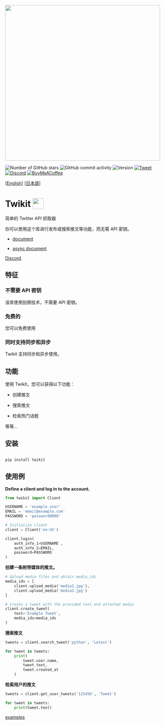 <img  src="https://i.imgur.com/iJe6rsZ.png"  width="500">



![Number of GitHub stars](https://img.shields.io/github/stars/d60/twikit)
![GitHub commit activity](https://img.shields.io/github/commit-activity/m/d60/twikit)
![Version](https://img.shields.io/pypi/v/twikit?label=PyPI)
[![Tweet](https://img.shields.io/twitter/url/http/shields.io.svg?style=social)](https://twitter.com/intent/tweet?text=Create%20your%20own%20Twitter%20bot%20for%20free%20with%20%22Twikit%22!%20%23python%20%23twitter%20%23twikit%20%23programming%20%23github%20%23bot&url=https%3A%2F%2Fgithub.com%2Fd60%2Ftwikit)
[![Discord](https://img.shields.io/badge/Discord-%235865F2.svg?style=for-the-badge&logo=discord&logoColor=white)](https://discord.gg/nCrByrr8cX)
[![BuyMeACoffee](https://img.shields.io/badge/-buy_me_a%C2%A0coffee-gray?logo=buy-me-a-coffee)](https://www.buymeacoffee.com/d60py)

[[English](https://github.com/d60/twikit/blob/main/README.md)]
[[日本語](https://github.com/d60/twikit/blob/main/README-ja.md)]

# Twikit <img height="35"  src="https://i.imgur.com/9HSdIl4.png"  valign="bottom">

简单的 Twitter API 抓取器

你可以使用这个库进行发布或搜索推文等功能，而无需 API 密钥。

- [document](https://twikit.readthedocs.io/en/latest/twikit.html)

- [async document](https://twikit.readthedocs.io/en/latest/twikit.twikit_async.html)

[Discord](https://discord.gg/nCrByrr8cX).



## 特征

### 不需要 API 密钥

该库使用刮擦技术，不需要 API 密钥。

### 免费的

您可以免费使用

### 同时支持同步和异步 

Twikit 支持同步和异步使用。


## 功能

使用 Twikit，您可以获得以下功能：

-  创建推文

-  搜索推文

-  检索热门话题

等等...



## 安装

```bash

pip install twikit

```


## 使用例

**Define a client and log in to the account.**

```python
from twikit import Client

USERNAME = 'example_user'
EMAIL = 'email@example.com'
PASSWORD = 'password0000'

# Initialize client
client = Client('en-US')

client.login(
    auth_info_1=USERNAME ,
    auth_info_2=EMAIL,
    password=PASSWORD
)
```

**创建一条附带媒体的推文。**

```python
# Upload media files and obtain media_ids
media_ids = [
    client.upload_media('media1.jpg'),
    client.upload_media('media2.jpg')
]

# Create a tweet with the provided text and attached media
client.create_tweet(
    text='Example Tweet',
    media_ids=media_ids
)

```

**搜索推文**
```python
tweets = client.search_tweet('python', 'Latest')

for tweet in tweets:
    print(
        tweet.user.name,
        tweet.text,
        tweet.created_at
    )
```

**检索用户的推文**
```python
tweets = client.get_user_tweets('123456', 'Tweet')

for tweet in tweets:
    print(tweet.text)
```

[examples](https://github.com/d60/twikit/tree/main/examples)<br>
